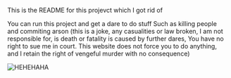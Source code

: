 This is the README for this projevct which I got rid of 

You can run this project and get a dare to do stuff 
Such as killing people and commiting arson (this is a joke, any casualities or law broken, I am not responsible for, is death or fatality is caused by further dares, You have no right to sue me in court. This website does not force you to do anything, and I retain the right of vengeful murder with no consequence)

![HEHEHAHA](https://i.ytimg.com/vi/3jkrk0BDbrA/maxresdefault.jpg)